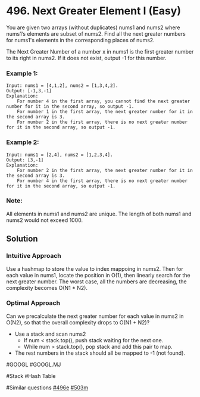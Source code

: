 # 496. Next Greater Element I (Easy)

You are given two arrays (without duplicates) nums1 and nums2 where nums1’s elements are subset of nums2. Find all the next greater numbers for nums1's elements in the corresponding places of nums2.

The Next Greater Number of a number x in nums1 is the first greater number to its right in nums2. If it does not exist, output -1 for this number.

### Example 1:
```
Input: nums1 = [4,1,2], nums2 = [1,3,4,2].
Output: [-1,3,-1]
Explanation:
    For number 4 in the first array, you cannot find the next greater number for it in the second array, so output -1.
    For number 1 in the first array, the next greater number for it in the second array is 3.
    For number 2 in the first array, there is no next greater number for it in the second array, so output -1.
```
### Example 2:
```
Input: nums1 = [2,4], nums2 = [1,2,3,4].
Output: [3,-1]
Explanation:
    For number 2 in the first array, the next greater number for it in the second array is 3.
    For number 4 in the first array, there is no next greater number for it in the second array, so output -1.
```
### Note:
All elements in nums1 and nums2 are unique.
The length of both nums1 and nums2 would not exceed 1000.

## Solution
### Intuitive Approach
Use a hashmap to store the value to index mappoing in nums2. Then for each value in nums1, locate the position in O(1), then linearly search for the next greater number. The worst case, all the numbers are decreasing, the complexity becomes O(N1 * N2).

### Optimal Approach
Can we precalculate the next greater number for each value in nums2 in O(N2), so that the overall complexity drops to O(N1 + N2)?
- Use a stack and scan nums2
  - If num < stack.top(), push stack waiting for the next one.
  - While num > stack.top(), pop stack and add this pair to map.
- The rest numbers in the stack should all be mapped to -1 (not found).

#GOOGL
#GOOGL.MJ

#Stack #Hash Table

#Similar questions [#496e](../p496e/README.md) [#503m](../p503m/README.md)
